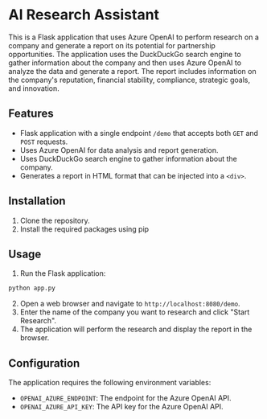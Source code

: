 # AI Research Assistant

This is a Flask application that uses Azure OpenAI to perform research on a company and generate a report on its potential for partnership opportunities. The application uses the DuckDuckGo search engine to gather information about the company and then uses Azure OpenAI to analyze the data and generate a report. The report includes information on the company's reputation, financial stability, compliance, strategic goals, and innovation.

## Features

- Flask application with a single endpoint `/demo` that accepts both `GET` and `POST` requests.
- Uses Azure OpenAI for data analysis and report generation.
- Uses DuckDuckGo search engine to gather information about the company.
- Generates a report in HTML format that can be injected into a `<div>`.

## Installation

1. Clone the repository.
2. Install the required packages using pip

## Usage

1. Run the Flask application:

```bash
python app.py
```

2. Open a web browser and navigate to `http://localhost:8080/demo`.
3. Enter the name of the company you want to research and click "Start Research".
4. The application will perform the research and display the report in the browser.

## Configuration

The application requires the following environment variables:

- `OPENAI_AZURE_ENDPOINT`: The endpoint for the Azure OpenAI API.
- `OPENAI_AZURE_API_KEY`: The API key for the Azure OpenAI API.
